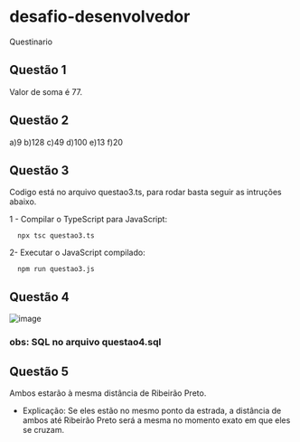 # desafio-desenvolvedor
Questinario

## Questão 1 
Valor de soma é 77.

## Questão 2 
a)9 b)128 c)49 d)100 e)13 f)20

## Questão 3 
Codigo está no arquivo questao3.ts, para rodar basta seguir as intruções abaixo.

1 - Compilar o TypeScript para JavaScript:
      
      npx tsc questao3.ts
2- Executar o JavaScript compilado:
  
      npm run questao3.js
## Questão 4

![image](https://github.com/user-attachments/assets/89c8bbfc-0435-4d68-a06a-b9b15f36c157)


### obs: SQL no arquivo questao4.sql

## Questão 5 
Ambos estarão à mesma distância de Ribeirão Preto.
- Explicação: Se eles estão no mesmo ponto da estrada, a distância de ambos até Ribeirão Preto será a mesma no momento exato em que eles se cruzam.
